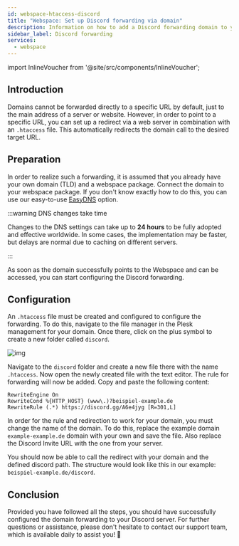 ```yaml
---
id: webspace-htaccess-discord
title: "Webspace: Set up Discord forwarding via domain"
description: Information on how to add a Discord forwarding domain to your webspace from ZAP-Hosting 
sidebar_label: Discord forwarding
services:
  - webspace
---
```


import InlineVoucher from '@site/src/components/InlineVoucher';

## Introduction

Domains cannot be forwarded directly to a specific URL by default, just to the main address of a server or website. However, in order to point to a specific URL, you can set up a redirect via a web server in combination with an `.htaccess` file. This automatically redirects the domain call to the desired target URL.

<InlineVoucher />



## Preparation

In order to realize such a forwarding, it is assumed that you already have your own domain (TLD) and a webspace package. Connect the domain to your webspace package. If you don't know exactly how to do this, you can use our easy-to-use [EasyDNS](domain-easydns.md) option. 

:::warning DNS changes take time

Changes to the DNS settings can take up to **24 hours** to be fully adopted and effective worldwide. In some cases, the implementation may be faster, but delays are normal due to caching on different servers. 

:::

As soon as the domain successfully points to the Webspace and can be accessed, you can start configuring the Discord forwarding. 



## Configuration

An `.htaccess` file must be created and configured to configure the forwarding. To do this, navigate to the file manager in the Plesk management for your domain. Once there, click on the plus symbol to create a new folder called `discord`.

![img](https://screensaver01.zap-hosting.com/index.php/s/ZAJAd7EXp7yJE64/download)

Navigate to the `discord` folder and create a new file there with the name `.htaccess`. Now open the newly created file with the text editor. The rule for forwarding will now be added. Copy and paste the following content:
```
RewriteEngine On
RewriteCond %{HTTP_HOST} (www\.)?beispiel-example.de
RewriteRule (.*) https://discord.gg/A6e4jyg [R=301,L]
```

In order for the rule and redirection to work for your domain, you must change the name of the domain. To do this, replace the example domain `example-example.de` domain with your own and save the file. Also replace the Discord Invite URL with the one from your server. 

You should now be able to call the redirect with your domain and the defined discord path. The structure would look like this in our example: `beispiel-example.de/discord`.

## Conclusion

Provided you have followed all the steps, you should have successfully configured the domain forwarding to your Discord server.  For further questions or assistance, please don't hesitate to contact our support team, which is available daily to assist you! 🙂

<InlineVoucher />
